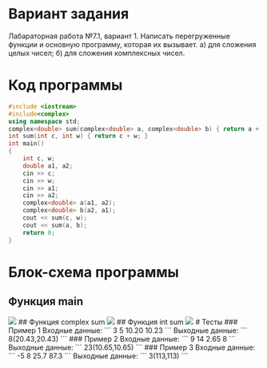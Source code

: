 # Вариант задания
Лабараторная работа №7.1, вариант 1.
Написать перегруженные функции и основную программу,
которая их вызывает.
а) для сложения целых чисел;
б) для сложения комплексных чисел.
# Код программы
```cpp
#include <iostream>
#include<complex>
using namespace std;
complex<double> sum(complex<double> a, complex<double> b) { return a + b; }
int sum(int c, int w) { return c + w; }
int main()
{
    int c, w;
    double a1, a2;
    cin >> c;
    cin >> w;
    cin >> a1;
    cin >> a2;
    complex<double> a(a1, a2);
    complex<double> b(a2, a1);
    cout << sum(c, w);
    cout << sum(a, b);
    return 0;
}
```
# Блок-схема программы
## Функция main
<image src="lab_7.1.drawio.png">
## Функция complex sum
<image src="lab_7.1_func.drawio.png">
## Функция int sum
<image src="lab_7.1_int.drawio.png">	
# Тесты
### Пример 1
Входные данные:
```
3
5
10.20
10.23
```
Выходные данные:
```
8(20.43,20.43)
```
### Пример 2
Входные данные:
```
9
14
2.65
8
```
Выходные данные:
```
23(10.65,10.65)
```
### Пример 3
Входные данные:
```
-5
8
25.7
87.3
```
Выходные данные:
```
3(113,113)
```
